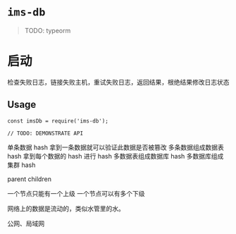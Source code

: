 # `ims-db`

> TODO: typeorm

# 启动

检查失败日志，链接失败主机，重试失败日志，返回结果，根绝结果修改日志状态

## Usage

```
const imsDb = require('ims-db');

// TODO: DEMONSTRATE API
```

单条数据 hash 拿到一条数据就可以验证此数据是否被篡改
多条数据组成数据表 hash 拿到每个数据的 hash 进行 hash
多数据表组成数据库 hash
多数据库组成集群 hash

parent
children

一个节点只能有一个上级
一个节点可以有多个下级

<!-- 大流 -->
<!-- 支流 -->

网络上的数据是流动的，类似水管里的水。

公网、局域网
